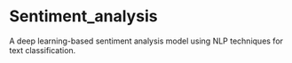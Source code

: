 # Sentiment_analysis
A deep learning-based sentiment analysis model using NLP techniques for text classification.
